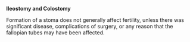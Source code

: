 **Ileostomy and Colostomy**

Formation of a stoma does not generally affect fertility, unless there was significant disease, complications of surgery, or any reason that the fallopian tubes may have been affected. 
